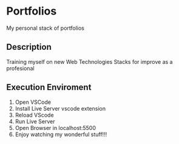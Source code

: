 # Portfolios
My personal stack of portfolios
## Description
Training myself on new Web Technologies Stacks for improve as a profesional
## Execution Enviroment

1. Open VSCode
2. Install Live Server vscode extension
3. Reload VScode
4. Run Live Server
5. Open Browser in localhost:5500
6. Enjoy watching my wonderful stuff!!! 